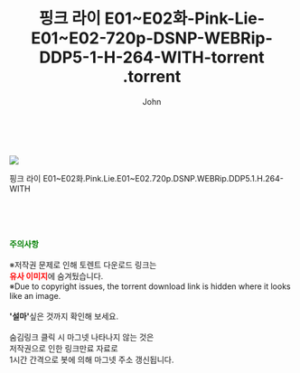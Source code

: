 ﻿---
layout: post
title:  "                   핑크 라이 E01~E02화-Pink-Lie-E01~E02-720p-DSNP-WEBRip-DDP5-1-H-264-WITH-torrent                .torrent"
author: John
categories: [ TV ]
tags: [  ]
image: https://torrentrj57.com/uploadfile/full/b37fd305a952cc382840e79f04af9a266cbf0eaa.jpg 
description: "                   핑크 라이 E01~E02화-Pink-Lie-E01~E02-720p-DSNP-WEBRip-DDP5-1-H-264-WITH-torrent                 torrent 정보 공유"
toc: true
toc_sticky: true
---

<br>
<p><img src="https://torrentrj57.com/uploadfile/full/b37fd305a952cc382840e79f04af9a266cbf0eaa.jpg"/></p>
 핑크 라이 E01~E02화.Pink.Lie.E01~E02.720p.DSNP.WEBRip.DDP5.1.H.264-WITH  
    
<br><br><br>
<p data-ke-size="size16"><b><span style="color: green;">주의사항</span></b><br /><br />※저작권 문제로 인해 토렌트 다운로드 링크는<br /><b><span style="color: red;">유사 이미지</span></b>에 숨겨뒀습니다.<br />※Due to copyright issues, the torrent download link is hidden where it looks like an image.<br /><br /><b>'설마'</b>싶은 것까지 확인해 보세요.<br /><br />숨김링크 클릭 시 마그넷 나타나지 않는 것은<br />저작권으로 인한 링크만료 자료로<br />1시간 간격으로 봇에 의해 마그넷 주소 갱신됩니다.</p>
